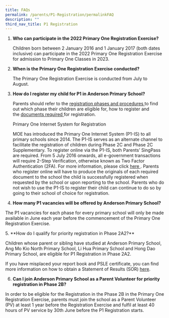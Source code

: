 ```yaml
---
title: FAQs
permalink: /parents/P1-Registration/permalinkFAQ
description: ""
third_nav_title: P1 Registration
---
```

1. **Who can participate in the 2022 Primary One Registration Exercise?**

	Children born between 2 January 2016 and 1 January 2017 (both dates inclusive) can participate in the 2022 Primary One Registration Exercise for admission to Primary One Classes in 2023.  

2. **When is the Primary One Registration Exercise conducted?**

	The Primary One Registration Exercise is conducted from July to August.

3. **How do I register my child for P1 in Anderson Primary School?**

	<p>Parents should refer to the&nbsp;<a href="https://www.moe.gov.sg/primary/p1-registration/registration-phases-key-dates" target="_blank" rel="noopener">registration phases and procedures&nbsp;</a>to find out which phase their children are eligible for, how to register and the&nbsp;<a href="https://www.moe.gov.sg/primary/p1-registration/how-to-register" target="_blank" rel="noopener">documents required&nbsp;</a>for registration.&nbsp;</p>
	<p>Primary One Internet System for Registration&nbsp;</p>
	
	<p>MOE has introduced the Primary One Internet System (P1-IS) to all primary schools since 2014. The P1-IS serves as an alternate channel to facilitate the registration of children during Phase 2C and Phase 2C Supplementary. To register online via the P1-IS, both Parents&rsquo; SingPass are required. From 5 July 2016 onwards, all e-government transactions will require 2-Step Verification, otherwise known as Two Factor Authentication (2FA). For more information, please click&nbsp;<a href="https://www.ifaq.gov.sg/SINGPASS/apps/fcd_faqmain.aspx?TOPIC=9374#TOPIC_9374" target="_blank" rel="noopener">here&nbsp;</a>. Parents who register online will have to produce the originals of each required document to the school the child is successfully registered when requested by the school or upon reporting to the school. Parents who do not wish to use the P1-IS to register their child can continue to do so by going to their school of choice for registration.</p>
	
4. **How many P1 vacancies will be offered by Anderson Primary School?**
<p>The P1 vacancies for each phase for every primary school will only be made available in June each year before the commencement of the Primary One Registration Exercise.</p>
<p>
5. **How do I qualify for priority registration in Phase 2A2?**
<p>Children whose parent or sibling have studied at Anderson Primary School, Ang Mo Kio North Primary School, Li Hua Primary School and Hong Dao Primary School, are eligible for P1 Registration in Phase 2A2.</p>
<p><span class="">If you have misplaced your report book and PSLE certificate, you can find more information on how to obtain a Statement of Results (SOR)&nbsp;</span><span class=""><a class="" href="https://www.seab.gov.sg/home/services/purchase-of-statements-of-results" target="_blank" rel="noopener">here</a></span><span class="">.</span>&nbsp;</p>

6. **Can I join Anderson Primary School as a Parent Volunteer for priority registration in Phase 2B?**
<p>In order to be eligible for the Registration in the Phase 2B in the Primary One Registration Exercise, parents must join the school as a Parent Volunteer (PV) at least 1 year before the Registration Exercise and fulfil at least 40 hours of PV service by 30th June before the P1 Registration starts.&nbsp;</p>
